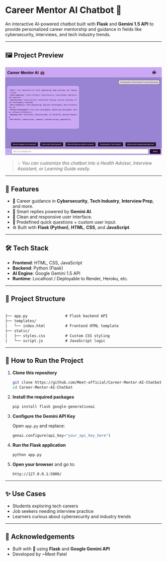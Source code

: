 # Career Mentor AI Chatbot 💼

An interactive AI-powered chatbot built with **Flask** and **Gemini 1.5 API** to provide personalized career mentorship and guidance in fields like cybersecurity, interviews, and tech industry trends.

---

## 🖼️ Project Preview

![Chat UI](MitAssets/chatbot_ui.png)

> 💡 *You can customize this chatbot into a Health Advisor, Interview Assistant, or Learning Guide easily.*

---

## 🚀 Features

- 🔐 Career guidance in **Cybersecurity**, **Tech Industry**, **Interview Prep**, and more.
- 💬 Smart replies powered by **Gemini AI**.
- 🧠 Clean and responsive user interface.
- 🎯 Predefined quick questions + custom user input.
- ⚙️ Built with **Flask (Python)**, **HTML**, **CSS**, and **JavaScript**.

---


## 🛠️ Tech Stack

- **Frontend**: HTML, CSS, JavaScript  
- **Backend**: Python (Flask)  
- **AI Engine**: Google Gemini 1.5 API  
- **Runtime**: Localhost / Deployable to Render, Heroku, etc.

---

## 📁 Project Structure

```

├── app.py                 # Flask backend API
├── templates/
│   └── index.html         # Frontend HTML template
├── static/
│   ├── styles.css         # Custom CSS styling
│   └── script.js          # JavaScript logic

````

---

## 🔧 How to Run the Project

1. **Clone this repository**
   ```bash
   git clone https://github.com/Meet-official/Career-Mentor-AI-Chatbot.git
   cd Career-Mentor-AI-Chatbot

2. **Install the required packages**

   ```bash
   pip install flask google-generativeai
   ```

3. **Configure the Gemini API Key**

   Open `app.py` and replace:

   ```python
   genai.configure(api_key="your_api_key_here")
   ```

4. **Run the Flask application**

   ```bash
   python app.py
   ```

5. **Open your browser** and go to:

   ```
   http://127.0.0.1:5000/
   ```

---

## ✨ Use Cases

* Students exploring tech careers
* Job seekers needing interview practice
* Learners curious about cybersecurity and industry trends

---

## 🙌 Acknowledgements

* Built with 💙 using **Flask** and **Google Gemini API**
* Developed by ~Meet Patel

